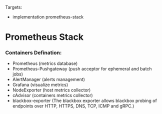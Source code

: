 Targets:
  + implementation prometheus-stack


# Prometheus Stack
### Containers Defination:

- Prometheus (metrics database)
- Prometheus-Pushgateway (push acceptor for ephemeral and batch jobs)
- AlertManager (alerts management)
- Grafana (visualize metrics)
- NodeExporter (host metrics collector)
- cAdvisor (containers metrics collector)
- blackbox-exporter (The blackbox exporter allows blackbox probing of endpoints over HTTP, HTTPS, DNS, TCP, ICMP and gRPC.)
